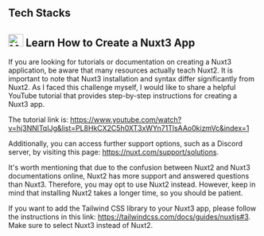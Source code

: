 ## Tech Stacks


## <img src="https://nuxt.com/assets/design-kit/logo/icon-green.svg" alt="My Icon" width="30" height="25"> Learn How to Create a Nuxt3 App
If you are looking for tutorials or documentation on creating a Nuxt3 application, be aware that many resources actually teach Nuxt2. It is important to note that Nuxt3 installation and syntax differ significantly from Nuxt2. As I faced this challenge myself, I would like to share a helpful YouTube tutorial that provides step-by-step instructions for creating a Nuxt3 app.

The tutorial link is: https://www.youtube.com/watch?v=hj3NNlTqIJg&list=PL8HkCX2C5h0XT3xWYn71TlsAAo0kizmVc&index=1

Additionally, you can access further support options, such as a Discord server, by visiting this page: https://nuxt.com/support/solutions.

It's worth mentioning that due to the confusion between Nuxt2 and Nuxt3 documentations online, Nuxt2 has more support and answered questions than Nuxt3. Therefore, you may opt to use Nuxt2 instead. However, keep in mind that installing Nuxt2 takes a longer time, so you should be patient.

If you want to add the Tailwind CSS library to your Nuxt3 app, please follow the instructions in this link: https://tailwindcss.com/docs/guides/nuxtjs#3. 
Make sure to select Nuxt3 instead of Nuxt2.
